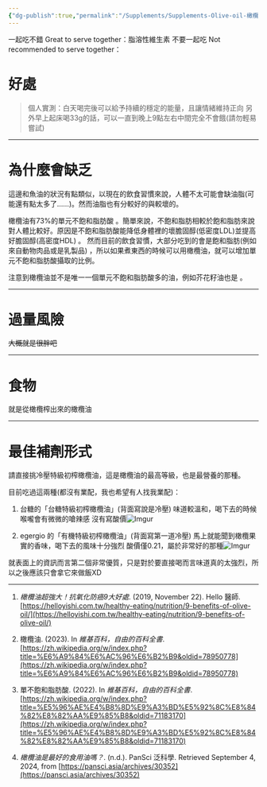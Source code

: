 ```yaml
---
{"dg-publish":true,"permalink":"/Supplements/Supplements-Olive-oil-橄欖油-冷壓特級初榨橄欖油/","title":"橄欖油 Olive oil","created":"2024-08-25T10:18:09.000+08:00","updated":"2024-09-05T17:11:32.178+08:00"}
---
```


一起吃不錯 Great to serve together：脂溶性維生素
不要一起吃 Not recommended to serve together：

# 好處

> 個人實測：白天喝完後可以給予持續的穩定的能量，且讓情緒維持正向
> 另外早上起床喝33g的話，可以一直到晚上9點左右中間完全不會餓(請勿輕易嘗試)


---

# 為什麼會缺乏

這邊和魚油的狀況有點類似，以現在的飲食習慣來說，人體不太可能會缺油脂(可能還有點太多了……)。然而油脂也有分較好的與較壞的。

橄欖油有73%的單元不飽和脂肪酸  。簡單來說，不飽和脂肪相較於飽和脂肪來說對人體比較好。原因是不飽和脂肪酸能降低身體裡的壞膽固醇(低密度LDL)並提高好膽固醇(高密度HDL) 。
然而目前的飲食習慣，大部分吃到的會是飽和脂肪(例如來自動物肉品或是乳製品) ，所以如果煮東西的時候可以用橄欖油，就可以增加單元不飽和脂肪酸攝取的比例。

注意到橄欖油並不是唯一一個單元不飽和脂肪酸多的油，例如芥花籽油也是 。

---

# 過量風險

~~大概就是很胖吧~~

---

# 食物

就是從橄欖榨出來的橄欖油

---

# 最佳補劑形式

請直接挑冷壓特級初榨橄欖油，這是橄欖油的最高等級，也是最營養的那種。

目前吃過這兩種(都沒有業配，我也希望有人找我業配)：

1. 台糖的「台糖特級初榨橄欖油」(背面寫說是冷壓)
   味道較溫和，喝下去的時候喉嚨會有微微的嗆辣感
   沒有寫酸價![Imgur](https://imgur.com/ED1T7kj.png)
   
2. egergio 的「有機特級初榨橄欖油」(背面寫第一道冷壓)
   馬上就能聞到橄欖果實的香味，喝下去的風味十分強烈
   酸價僅0.21，屬於非常好的那種![Imgur](https://imgur.com/jdRKZ0r.jpg)

就表面上的資訊而言第二個非常優質，只是對於要直接喝而言味道真的太強烈，所以之後應該只會拿它來做飯XD

---

1. _橄欖油超強大！抗氧化防癌9大好處_. (2019, November 22). Hello 醫師. [https://helloyishi.com.tw/healthy-eating/nutrition/9-benefits-of-olive-oil/](https://helloyishi.com.tw/healthy-eating/nutrition/9-benefits-of-olive-oil/)

2. 橄欖油. (2023). In _維基百科，自由的百科全書_. [https://zh.wikipedia.org/w/index.php?title=%E6%A9%84%E6%AC%96%E6%B2%B9&oldid=78950778](https://zh.wikipedia.org/w/index.php?title=%E6%A9%84%E6%AC%96%E6%B2%B9&oldid=78950778)

3. 單不飽和脂肪酸. (2022). In _維基百科，自由的百科全書_. [https://zh.wikipedia.org/w/index.php?title=%E5%96%AE%E4%B8%8D%E9%A3%BD%E5%92%8C%E8%84%82%E8%82%AA%E9%85%B8&oldid=71183170](https://zh.wikipedia.org/w/index.php?title=%E5%96%AE%E4%B8%8D%E9%A3%BD%E5%92%8C%E8%84%82%E8%82%AA%E9%85%B8&oldid=71183170)

4. _橄欖油是最好的食用油嗎？_. (n.d.). PanSci 泛科學. Retrieved September 4, 2024, from [https://pansci.asia/archives/30352](https://pansci.asia/archives/30352)

